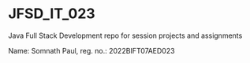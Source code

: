 # JFSD_IT_023
Java Full Stack Development repo for session projects and assignments 

Name: Somnath Paul,
reg. no.: 2022BIFT07AED023

